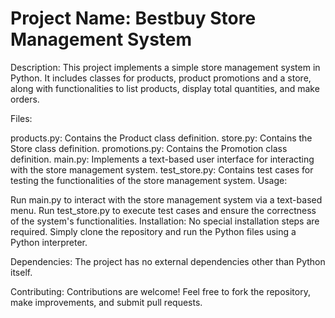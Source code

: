 # Project Name: Bestbuy Store Management System

Description:
This project implements a simple store management system in Python. It includes classes for products, product promotions and a store, along with functionalities to list products, display total quantities, and make orders.

Files:

products.py: Contains the Product class definition.
store.py: Contains the Store class definition.
promotions.py: Contains the Promotion class definition.
main.py: Implements a text-based user interface for interacting with the store management system.
test_store.py: Contains test cases for testing the functionalities of the store management system.
Usage:

Run main.py to interact with the store management system via a text-based menu.
Run test_store.py to execute test cases and ensure the correctness of the system's functionalities.
Installation:
No special installation steps are required. Simply clone the repository and run the Python files using a Python interpreter.

Dependencies:
The project has no external dependencies other than Python itself.

Contributing:
Contributions are welcome! Feel free to fork the repository, make improvements, and submit pull requests.
